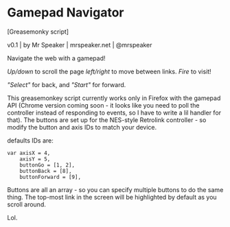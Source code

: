 # Gamepad Navigator

[Greasemonky script]

v0.1 | by Mr Speaker | mrspeaker.net | @mrspeaker

Navigate the web with a gamepad!

*Up/down* to scroll the page
*left/right* to move between links.
*Fire* to visit!

*"Select"* for back, and *"Start"* for forward.

This greasemonkey script currently works only in Firefox with the gamepad API (Chrome version coming soon - it looks like you need to poll the controller instead of responding to events, so I have to write a lil handler for that). The buttons are set up for the NES-style Retrolink controller - so modify the button and axis IDs to match your device.

defaults IDs are:

    var axisX = 4,
        axisY = 5,
        buttonGo = [1, 2],
        buttonBack = [8],
        buttonForward = [9],

Buttons are all an array - so you can specify multiple buttons to do the same thing.
The top-most link in the screen will be highlighted by default as you scroll around.

Lol.



